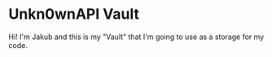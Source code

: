 # Unkn0wnAPI Vault
Hi!
I'm Jakub and this is my "Vault" that I'm going to use as a storage for my code.
